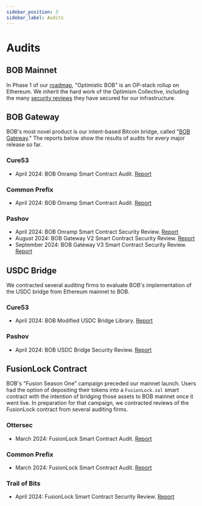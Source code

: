 ```yaml
---
sidebar_position: 3
sidebar_label: Audits
---
```


# Audits

## BOB Mainnet

In Phase 1 of our [roadmap](/docs/bob-chain/roadmap), "Optimistic BOB" is an OP-stack rollup on Ethereum. We inherit the hard work of the Optimism Collective, including the many [security reviews](https://github.com/ethereum-optimism/optimism/tree/v1.1.4/technical-documents/security-reviews) they have secured for our infrastructure.

## BOB Gateway

BOB's most novel product is our intent-based Bitcoin bridge, called "[BOB Gateway](/docs/user-hub/onboard-to-bob/bob-gateway/)." The reports below show the results of audits for every major release so far.

### Cure53

- April 2024: BOB Onramp Smart Contract Audit. [Report](BOB-02-WP2-report.pdf)

### Common Prefix

- April 2024: BOB Onramp Smart Contract Audit. [Report](Common-Prefix-Audit-Report-2024.pdf)

### Pashov

- April 2024: BOB Onramp Smart Contract Security Review. [Report](Pashov-Audit-Report-2024-v1.pdf)
- August 2024: BOB Gateway V2 Smart Contract Security Review. [Report](Pashov-Audit-Report-2024-v2.pdf)
- September 2024: BOB Gateway V3 Smart Contract Security Review. [Report](Pashov-Audit-Report-2024-v3.pdf)

## USDC Bridge

We contracted several auditing firms to evaluate BOB's implementation of the USDC bridge from Ethereum mainnet to BOB.

### Cure53

- April 2024: BOB Modified USDC Bridge Library. [Report](BOB-02-WP1-report.pdf)

### Pashov

- April 2024: BOB USDC Bridge Security Review. [Report](BOB-USDCBridge-security-review.pdf)

## FusionLock Contract

BOB's "Fusion Season One" campaign preceded our mainnet launch. Users had the option of depositing their tokens into a `FusionLock.sol` smart contract with the intention of bridging those assets to BOB mainnet once it went live. In preparation for that campaign, we contracted reviews of the FusionLock contract from several auditing firms.

### Ottersec

- March 2024: FusionLock Smart Contract Audit. [Report](FusionLock-Ottersec.pdf)

### Common Prefix

- March 2024: FusionLock Smart Contract Audit. [Report](FusionLock-Common_Prefix.pdf)

### Trail of Bits

- April 2024: FusionLock Smart Contract Security Review. [Report](FusionLock-Trail_of_Bits.pdf)
